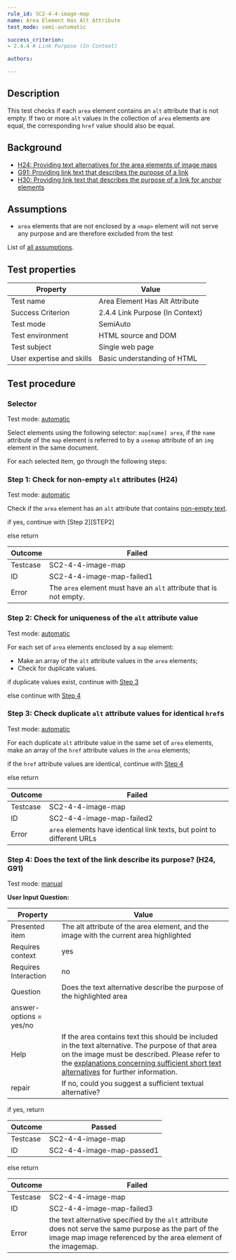 ```yaml
---
rule_id: SC2-4-4-image-map
name: Area Element Has Alt Attribute
test_mode: semi-automatic

success_criterion:
- 2.4.4 # Link Purpose (In Context)

authors:

---
```


## Description

This test checks if each `area` element contains an `alt` attribute that is not empty. If two or more `alt` values in the collection of `area` elements are equal, the corresponding `href` value should also be equal.

## Background

- [H24: Providing text alternatives for the area elements of image maps](http://www.w3.org/TR/2015/NOTE-WCAG20-TECHS-20150226/H24.html)
- [G91: Providing link text that describes the purpose of a link](http://www.w3.org/TR/2015/NOTE-WCAG20-TECHS-20150226/G91.html)
- [H30: Providing link text that describes the purpose of a link for anchor elements](http://www.w3.org/TR/2015/NOTE-WCAG20-TECHS-20150226/H30.html)

## Assumptions

- `area` elements that are not enclosed by a `<map>` element will not serve any purpose and are therefore excluded from the test

List of [all assumptions][ASUMPT].

## Test properties

| Property          | Value
|-------------------|----
| Test name         | Area Element Has Alt Attribute
| Success Criterion | 2.4.4 Link Purpose (In Context)
| Test mode         | SemiAuto
| Test environment  | HTML source and DOM
| Test subject      | Single web page
| User expertise and skills | Basic understanding of HTML

## Test procedure

### Selector

Test mode: [automatic][AUTO]

Select elements using the following selector: `map[name] area`, if the `name` attribute of the `map` element is referred to by a `usemap` attribute of an `img` element in the same document.

For each selected item, go through the following steps:

### Step 1: Check for non-empty `alt` attributes (H24)

Test mode: [automatic][AUTO]

Check if the `area` element has an `alt` attribute that contains [non-empty text][NEMPTY].

if yes, continue with [Step 2][STEP2]

else return

| Outcome  | Failed
|----------|-----
| Testcase | SC2-4-4-image-map
| ID       | SC2-4-4-image-map-failed1
| Error    | The `area` element must have an `alt` attribute that is not empty.

### Step 2: Check for uniqueness of the `alt` attribute value

Test mode: [automatic][AUTO]

For each set of `area` elements enclosed by a `map` element:

- Make an array of the `alt` attribute values in the `area` elements;
- Check for duplicate values.

if duplicate values exist, continue with [Step 3][STEP_3]

else continue with [Step 4][STEP_4]

### Step 3: Check duplicate `alt` attribute values for identical `href`s

Test mode: [automatic][AUTO]

For each duplicate `alt` attribute value in the same set of `area` elements, make an array of the `href` attribute values in the `area` elements;

if the `href` attribute values are identical, continue with [Step 4][STEP_4]

else return

| Outcome  | Failed
|----------|-----
| Testcase | SC2-4-4-image-map
| ID       | SC2-4-4-image-map-failed2
| Error    | `area` elements have identical link texts, but point to different URLs

### Step 4: Does the text of the link describe its purpose? (H24, G91)

Test mode: [manual][MANUAL]

**User Input Question:**

| Property             | Value
|----------------------|---------
| Presented item       | The alt attribute of the area element, and the image with the current area highlighted
| Requires context     | yes
| Requires Interaction | no
| Question             | Does the text alternative describe the purpose of the highlighted area
|answer-options = yes/no
| Help                 | If the area contains text this should be included in the text alternative. The purpose of that area on the image must be described. Please refer to the [explanations concerning sufficient short text alternatives](https://www.w3.org/community/auto-wcag/wiki/Sufficient_short_text_description) for further information.
|repair                | If no, could you suggest a sufficient textual alternative?

if yes, return

| Outcome  | Passed
|----------|-----
| Testcase | SC2-4-4-image-map
| ID       | SC2-4-4-image-map-passed1

else return

| Outcome  | Failed
|----------|-----
| Testcase | SC2-4-4-image-map
| ID       | SC2-4-4-image-map-failed3
| Error    | the text alternative specified by the `alt` attribute does not serve the same purpose as the part of the image map image referenced by the area element of the imagemap.

[AUTO]: ../pages/test-modes.html#automatic
[MANUAL]: ../pages/test-modes.html#manual
[STEP_2]: #step-2-check-for-uniqueness-of-the-alt-attribute-value
[STEP_3]: #step-3-check-duplicate-alt-attribute-values-for-identical-href-s
[STEP_4]: #step-4-does-the-text-of-the-link-describe-its-purpose-h24-g91
[ASUMPT]: ../pages/assumptions.html
[NEMPTY]: ../pages/algorihms/none-empty.html